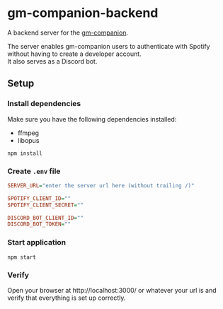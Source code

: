# gm-companion-backend

A backend server for the [gm-companion](https://github.com/philinthegaps/gm-companion).

The server enables gm-companion users to authenticate with Spotify without having to create a developer account.  
It also serves as a Discord bot.

## Setup

### Install dependencies

Make sure you have the following dependencies installed:

* ffmpeg
* libopus

```
npm install
```

### Create `.env` file

```ini
SERVER_URL="enter the server url here (without trailing /)"

SPOTIFY_CLIENT_ID=""
SPOTIFY_CLIENT_SECRET=""

DISCORD_BOT_CLIENT_ID=""
DISCORD_BOT_TOKEN=""
```

### Start application

```
npm start
```

### Verify

Open your browser at http://localhost:3000/ or whatever your url is and verify that everything is set up correctly.